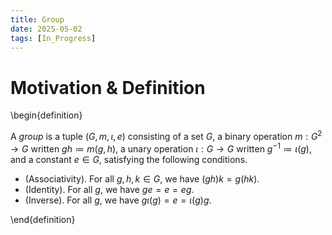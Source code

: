 ```yaml
---
title: Group
date: 2025-05-02
tags: [In_Progress]
---
```


# Motivation & Definition

\begin{definition}

A _group_ is a tuple $(G,m,\iota,e)$ consisting of a set $G$, a binary operation $m:G^2\to G$ written $gh\coloneqq m(g,h)$, a unary operation $\iota:G\to G$ written $g^{-1}\coloneqq\iota(g)$, and a constant $e\in G$, satisfying the following conditions.
* (Associativity). For all $g,h,k\in G$, we have $(gh)k=g(hk)$.
* (Identity). For all $g$, we have $ge=e=eg$.
* (Inverse). For all $g$, we have $g\iota(g)=e=\iota(g)g$.

\end{definition}

# 
